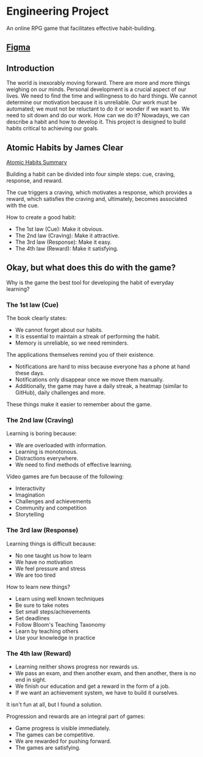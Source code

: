 # Engineering Project

An online RPG game that facilitates effective habit-building.

## [Figma](https://www.figma.com/design/lYLiAaPIqGyNquIwA4CGNQ/Habitlet?node-id=0-1&t=qq1gpb63xNHbcbiH-1)

## Introduction

The world is inexorably moving forward. There are more and more things weighing on our minds.
Personal development is a crucial aspect of our lives. We need to find the time and willingness to do hard things.
We cannot determine our motivation because it is unreliable. 
Our work must be automated; we must not be reluctant to do it or wonder if we want to.
We need to sit down and do our work. How can we do it? Nowadays, we can describe a habit and how to develop it.
This project is designed to build habits critical to achieving our goals.

## Atomic Habits by James Clear

[Atomic Habits Summary](https://jamesclear.com/atomic-habits-summary)

Building a habit can be divided into four simple steps: cue, craving, response, and reward.

The cue triggers a craving, which motivates a response, which provides a reward, which satisfies the craving and,
ultimately, becomes associated with the cue.

How to create a good habit:
- The 1st law (Cue): Make it obvious.
- The 2nd law (Craving): Make it attractive.
- The 3rd law (Response): Make it easy.
- The 4th law (Reward): Make it satisfying.

## Okay, but what does this do with the game?
Why is the game the best tool for developing the habit of everyday learning?

### The 1st law (Cue)
The book clearly states:
- We cannot forget about our habits.
- It is essential to maintain a streak of performing the habit.
- Memory is unreliable, so we need reminders.

The applications themselves remind you of their existence.
- Notifications are hard to miss because everyone has a phone at hand these days.
- Notifications only disappear once we move them manually.
- Additionally, the game may have a daily streak, a heatmap (similar to GitHub), daily challenges and more.

These things make it easier to remember about the game.

### The 2nd law (Craving)
Learning is boring because:
- We are overloaded with information.
- Learning is monotonous.
- Distractions everywhere.
- We need to find methods of effective learning.

Video games are fun because of the following:
- Interactivity
- Imagination
- Challenges and achievements
- Community and competition
- Storytelling

### The 3rd law (Response)
Learning things is difficult because:
- No one taught us how to learn
- We have no motivation
- We feel pressure and stress
- We are too tired

How to learn new things?
- Learn using well known techniques
- Be sure to take notes
- Set small steps/achievements
- Set deadlines
- Follow Bloom's Teaching Taxonomy
- Learn by teaching others
- Use your knowledge in practice

### The 4th law (Reward)

- Learning neither shows progress nor rewards us.
- We pass an exam, and then another exam, and then another, there is no end in sight.
- We finish our education and get a reward in the form of a job.
- If we want an achievement system, we have to build it ourselves.

It isn't fun at all, but I found a solution.

Progression and rewards are an integral part of games:

- Game progress is visible immediately.
- The games can be competitive.
- We are rewarded for pushing forward.
- The games are satisfying.
